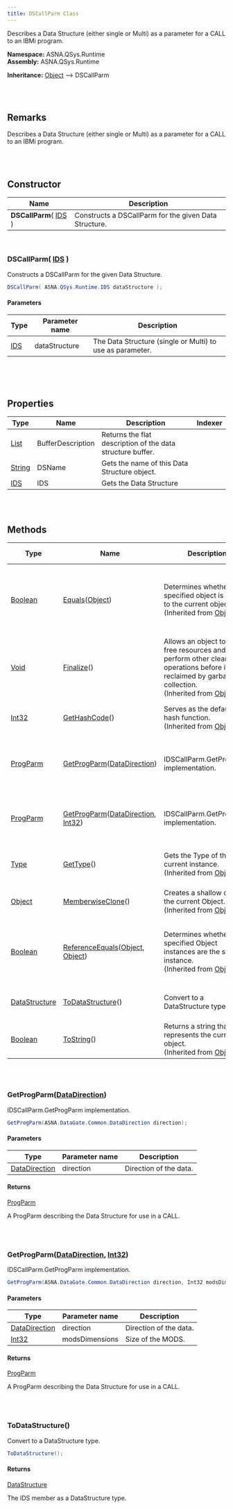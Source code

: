 ```yaml
---
title: DSCallParm Class
---
```


Describes a Data Structure (either single or Multi) as a parameter for a CALL to an IBMi program.

**Namespace:** ASNA.QSys.Runtime <br/>
**Assembly:** ASNA.QSys.Runtime

**Inheritance:** [Object](https://docs.microsoft.com/en-us/dotnet/api/system.object) --> DSCallParm

<br>
<br>

## Remarks

Describes a Data Structure (either single or Multi) as a parameter for a CALL to an IBMi program.

[//]: # ($$TODO: Complete the Remarks section.)

<br>
<br>

## Constructor

| Name |  Description 
| --- | --- 
| **DSCallParm**( [IDS](/reference/asna-qsys-runtime/classes/ids.html) ) | Constructs a DSCallParm for the given Data Structure.

<br>

### DSCallParm( [IDS](/reference/asna-qsys-runtime/classes/ids.html) )

Constructs a DSCallParm for the given Data Structure.

```cs
DSCallParm( ASNA.QSys.Runtime.IDS dataStructure );
```

#### Parameters

| Type | Parameter name | Description
| --- | --- | ---
| [IDS](/reference/asna-qsys-runtime/classes/ids.html) | dataStructure | The Data Structure (single or Multi) to use as parameter. 

<br>


<br>
<br>

## Properties

| Type | Name | Description | Indexer
| --- | --- | --- | --- 
| [List](https://docs.microsoft.com/en-us/dotnet/api/system.collections.generic.list-1) | BufferDescription | Returns the flat description of the data structure buffer. | 
| [String](https://docs.microsoft.com/en-us/dotnet/api/system.string) | DSName | Gets the name of this Data Structure object. | 
| [IDS](/reference/asna-qsys-runtime/classes/ids.html) | IDS | Gets the Data Structure | 

<br>
<br>

## Methods

| Type | Name | Description | Return Description 
| --- | --- | --- | --- 
| [Boolean](https://docs.microsoft.com/en-us/dotnet/api/system.boolean) | [Equals](https://docs.microsoft.com/en-us/dotnet/api/system.object.equals)([Object](https://docs.microsoft.com/en-us/dotnet/api/system.object)) | Determines whether the specified object is equal to the current object.<br>(Inherited from [Object](https://docs.microsoft.com/en-us/dotnet/api/system.object)) | true if the specified object is equal to the current object; otherwise, false.
| [Void](https://docs.microsoft.com/en-us/dotnet/api/system.void) | [Finalize](https://docs.microsoft.com/en-us/dotnet/api/system.object.finalize)() | Allows an object to try to free resources and perform other cleanup operations before it is reclaimed by garbage collection.<br>(Inherited from [Object](https://docs.microsoft.com/en-us/dotnet/api/system.object)) | 
| [Int32](https://docs.microsoft.com/en-us/dotnet/api/system.int32) | [GetHashCode](https://docs.microsoft.com/en-us/dotnet/api/system.object.gethashcode)() | Serves as the default hash function.<br>(Inherited from [Object](https://docs.microsoft.com/en-us/dotnet/api/system.object)) | A hash code for the current object.
| [ProgParm]($$TODO-ASNA.DataGate.DataLink.ProgParm.html) | [GetProgParm](#getprogparmdatadirection)([DataDirection]($$TODO-ASNA.DataGate.Common.DataDirection.html)) | IDSCallParm.GetProgParm implementation. | A ProgParm describing the Data Structure for use in a CALL.
| [ProgParm]($$TODO-ASNA.DataGate.DataLink.ProgParm.html) | [GetProgParm](#getprogparmdatadirection-int32)([DataDirection]($$TODO-ASNA.DataGate.Common.DataDirection.html), [Int32](https://docs.microsoft.com/en-us/dotnet/api/system.int32)) | IDSCallParm.GetProgParm implementation. | A ProgParm describing the Data Structure for use in a CALL.
| [Type](https://docs.microsoft.com/en-us/dotnet/api/system.type) | [GetType](https://docs.microsoft.com/en-us/dotnet/api/system.object.gettype)() | Gets the Type of the current instance.<br>(Inherited from [Object](https://docs.microsoft.com/en-us/dotnet/api/system.object)) | The exact runtime type of the current instance.
| [Object](https://docs.microsoft.com/en-us/dotnet/api/system.object) | [MemberwiseClone](https://docs.microsoft.com/en-us/dotnet/api/system.object.memberwiseclone)() | Creates a shallow copy of the current Object.<br>(Inherited from [Object](https://docs.microsoft.com/en-us/dotnet/api/system.object)) | A shallow copy of the current Object.
| [Boolean](https://docs.microsoft.com/en-us/dotnet/api/system.boolean) | [ReferenceEquals](https://docs.microsoft.com/en-us/dotnet/api/system.object.referenceequals)([Object](https://docs.microsoft.com/en-us/dotnet/api/system.object), [Object](https://docs.microsoft.com/en-us/dotnet/api/system.object)) | Determines whether the specified Object instances are the same instance.<br>(Inherited from [Object](https://docs.microsoft.com/en-us/dotnet/api/system.object)) | true if objA is the same instance as objB or if both are null; otherwise, false.
| [DataStructure](/reference/asna-qsys-runtime/classes/data-structure.html) | [ToDataStructure](#todatastructure)() | Convert to a DataStructure type. | The IDS member as a DataStructure type.
| [Boolean](https://docs.microsoft.com/en-us/dotnet/api/system.boolean) | [ToString](https://docs.microsoft.com/en-us/dotnet/api/system.object.tostring)() | Returns a string that represents the current object.<br>(Inherited from [Object](https://docs.microsoft.com/en-us/dotnet/api/system.object)) | A string that represents the current object.

<br>
<br>

### GetProgParm([DataDirection]($$TODO-ASNA.DataGate.Common.DataDirection.html))

IDSCallParm.GetProgParm implementation.

```cs
GetProgParm(ASNA.DataGate.Common.DataDirection direction);
```

#### Parameters

| Type | Parameter name | Description
| --- | --- | ---
| [DataDirection]($$TODO-ASNA.DataGate.Common.DataDirection.html) | direction | Direction of the data. 

#### Returns

[ProgParm]($$TODO-ASNA.DataGate.DataLink.ProgParm.html)

A ProgParm describing the Data Structure for use in a CALL.


<br>
<br>

### GetProgParm([DataDirection]($$TODO-ASNA.DataGate.Common.DataDirection.html), [Int32](https://docs.microsoft.com/en-us/dotnet/api/system.int32))

IDSCallParm.GetProgParm implementation.

```cs
GetProgParm(ASNA.DataGate.Common.DataDirection direction, Int32 modsDimensions);
```

#### Parameters

| Type | Parameter name | Description
| --- | --- | ---
| [DataDirection]($$TODO-ASNA.DataGate.Common.DataDirection.html) | direction | Direction of the data. 
| [Int32](https://docs.microsoft.com/en-us/dotnet/api/system.int32) | modsDimensions | Size of the MODS. 

#### Returns

[ProgParm]($$TODO-ASNA.DataGate.DataLink.ProgParm.html)

A ProgParm describing the Data Structure for use in a CALL.


<br>
<br>

### ToDataStructure()

Convert to a DataStructure type.

```cs
ToDataStructure();
```

#### Returns

[DataStructure](/reference/asna-qsys-runtime/classes/data-structure.html)

The IDS member as a DataStructure type.


<br>
<br>

